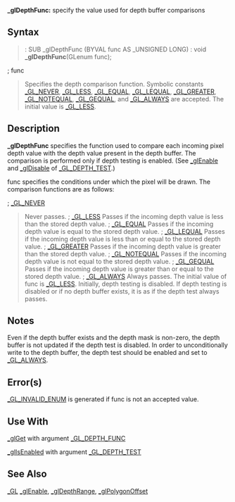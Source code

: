 **_glDepthFunc:** specify the value used for depth buffer comparisons


## Syntax


> :  SUB _glDepthFunc (BYVAL func AS _UNSIGNED LONG)
> :  void **_glDepthFunc**(GLenum func);


; func
>  Specifies the depth comparison function. Symbolic constants [_GL_NEVER](_GL_NEVER), [_GL_LESS](_GL_LESS), [_GL_EQUAL](_GL_EQUAL), [_GL_LEQUAL](_GL_LEQUAL), [_GL_GREATER](_GL_GREATER), [_GL_NOTEQUAL](_GL_NOTEQUAL), [_GL_GEQUAL](_GL_GEQUAL), and [_GL_ALWAYS](_GL_ALWAYS) are accepted. The initial value is [_GL_LESS](_GL_LESS).


## Description


**_glDepthFunc** specifies the function used to compare each incoming pixel depth value with the depth value present in the depth buffer. The comparison is performed only if depth testing is enabled. (See [_glEnable](_glEnable) and [_glDisable](_glDisable) of [_GL_DEPTH_TEST](_GL_DEPTH_TEST).)

func specifies the conditions under which the pixel will be drawn. The comparison functions are as follows:

; [_GL_NEVER](_GL_NEVER)
>  Never passes.
; [_GL_LESS](_GL_LESS)
>  Passes if the incoming depth value is less than the stored depth value.
; [_GL_EQUAL](_GL_EQUAL)
>  Passes if the incoming depth value is equal to the stored depth value.
; [_GL_LEQUAL](_GL_LEQUAL)
>  Passes if the incoming depth value is less than or equal to the stored depth value.
; [_GL_GREATER](_GL_GREATER)
>  Passes if the incoming depth value is greater than the stored depth value.
; [_GL_NOTEQUAL](_GL_NOTEQUAL)
>  Passes if the incoming depth value is not equal to the stored depth value.
; [_GL_GEQUAL](_GL_GEQUAL)
>  Passes if the incoming depth value is greater than or equal to the stored depth value.
; [_GL_ALWAYS](_GL_ALWAYS)
>  Always passes.
The initial value of func is [_GL_LESS](_GL_LESS). Initially, depth testing is disabled. If depth testing is disabled or if no depth buffer exists, it is as if the depth test always passes.


## Notes


Even if the depth buffer exists and the depth mask is non-zero, the depth buffer is not updated if the depth test is disabled. In order to unconditionally write to the depth buffer, the depth test should be enabled and set to [_GL_ALWAYS](_GL_ALWAYS).


## Error(s)


[_GL_INVALID_ENUM](_GL_INVALID_ENUM) is generated if func is not an accepted value.


## Use With


[_glGet](_glGet) with argument [_GL_DEPTH_FUNC](_GL_DEPTH_FUNC)

[_glIsEnabled](_glIsEnabled) with argument [_GL_DEPTH_TEST](_GL_DEPTH_TEST)


## See Also


[_GL](_GL)
[_glEnable](_glEnable), [_glDepthRange](_glDepthRange), [_glPolygonOffset](_glPolygonOffset)




